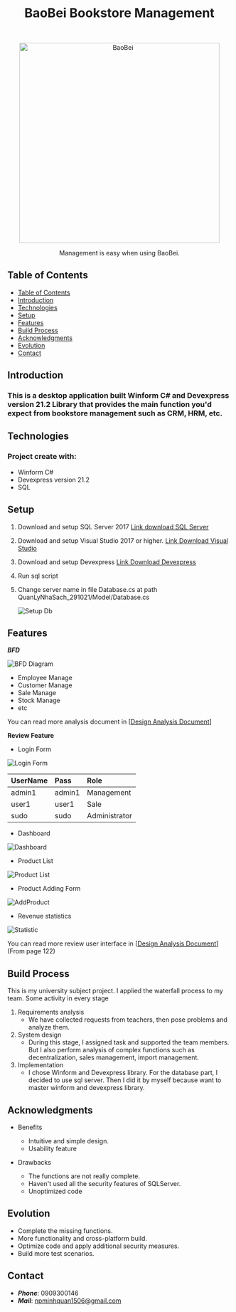 <h1 align="center"> BaoBei Bookstore Management</h1> <br>
<p align="center">
  <a href="https://github.com/NPMinhQuan1506/Desktop-Application-BaoBei-Bookstore-Management">
    <img alt="BaoBei" title="BaoBei" src="./image_demo/BeoBei.png" width="450">
  </a>
</p>
<p align="center">
  Management is easy when using BaoBei.
</p>

## Table of Contents

- [Table of Contents](#table-of-contents)
- [Introduction](#introduction)
- [Technologies](#technologies)
- [Setup](#setup)
- [Features](#features)
- [Build Process](#build-process)
- [Acknowledgments](#acknowledgments)
- [Evolution](#evolution)
- [Contact](#contact)

## Introduction
### This is a desktop application built **Winform C#** and **Devexpress version 21.2 Library** that provides the main function you'd expect from bookstore management such as CRM, HRM, etc. 
## Technologies
### Project create with:
- Winform C#
- Devexpress version 21.2
- SQL 

## Setup
1. Download and setup SQL Server 2017 [Link download SQL Server](https://www.microsoft.com/en-us/download/confirmation.aspx?id=56128)
2. Download and setup Visual Studio 2017 or higher.
[Link Download Visual Studio](https://visualstudio.microsoft.com/downloads/)
3. Download and setup Devexpress [Link Download Devexpress](https://drive.google.com/file/d/1ZBw0yQuZo4KTdcW4Izpe_8IqjOfPrdNO/view?usp=sharing)
4. Run sql script  
5. Change server name in file Database.cs at path QuanLyNhaSach_291021/Model/Database.cs
   
   ![Setup Db](./image_demo/SetupDb.png)

## Features
***BFD***

![BFD Diagram](./image_demo/BFD.png)
- Employee Manage
- Customer Manage
- Sale Manage
- Stock Manage
- etc

You can read more analysis document in [[Design Analysis Document](https://drive.google.com/file/d/1P4P9massqcuwI2Zq9I-iMLa0ckNwn9yk/view?usp=sharing)]

**Review Feature**
- Login Form

![Login Form](./image_demo/LoginForm.png)

   |UserName | Pass    |  Role      |
   | :------ | :------ | :-------- |
   | admin1 | admin1 | Management |
   | user1  | user1  | Sale |
   | sudo  | sudo  | Administrator |


- Dashboard

![Dashboard](./image_demo/Dashboard.png)

- Product List

![Product List](./image_demo/ProductManage.png)

- Product Adding Form

![AddProduct](./image_demo/AddProduct.png)

- Revenue statistics

![Statistic](./image_demo/Statistic.png)

You can read more review user interface in [[Design Analysis Document](https://drive.google.com/file/d/1P4P9massqcuwI2Zq9I-iMLa0ckNwn9yk/view?usp=sharing)](From page 122)
## Build Process
This is my university subject project. I applied the waterfall process to my team. Some activity in every stage 
1. Requirements analysis
   - We have collected requests from teachers, then pose problems and analyze them.
2. System design
   - During this stage, I assigned task and supported the team members. But I also perform analysis of complex functions such as decentralization, sales management, import management.
3. Implementation
   - I chose Winform and Devexpress library. For the database part, I decided to use sql server. Then I did it by myself because want to master winform and devexpress library.
## Acknowledgments
- Benefits
   - Intuitive and simple design.
  - Usability feature

- Drawbacks
    - The functions are not really complete.
    - Haven't used all the security features of SQLServer.
    - Unoptimized code
## Evolution
- Complete the missing functions.
- More functionality and cross-platform build.
- Optimize code and apply additional security measures.
- Build more test scenarios.
## Contact

- ***Phone***: 0909300146
- ***Mail***: npminhquan1506@gmail.com
